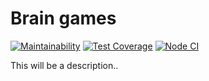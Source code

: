 # Brain games

[![Maintainability](https://api.codeclimate.com/v1/badges/a99a88d28ad37a79dbf6/maintainability)](https://codeclimate.com/github/codeclimate/codeclimate/maintainability)
[![Test Coverage](https://api.codeclimate.com/v1/badges/a99a88d28ad37a79dbf6/test_coverage)](https://codeclimate.com/github/codeclimate/codeclimate/test_coverage)
[![Node CI](https://github.com/alexSmkh/frontend-project-lvl1/workflows/nodejs/badge.svg)](https://github.com/alexSmkh/frontend-project-lvl1/actions)

This will be a description..
